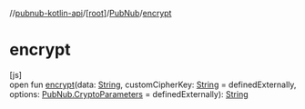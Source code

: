 //[pubnub-kotlin-api](../../../index.md)/[[root]](../index.md)/[PubNub](index.md)/[encrypt](encrypt.md)

# encrypt

[js]\
open fun [encrypt](encrypt.md)(data: [String](https://kotlinlang.org/api/core/kotlin-stdlib/kotlin/-string/index.html), customCipherKey: [String](https://kotlinlang.org/api/core/kotlin-stdlib/kotlin/-string/index.html) = definedExternally, options: [PubNub.CryptoParameters](-crypto-parameters/index.md) = definedExternally): [String](https://kotlinlang.org/api/core/kotlin-stdlib/kotlin/-string/index.html)
